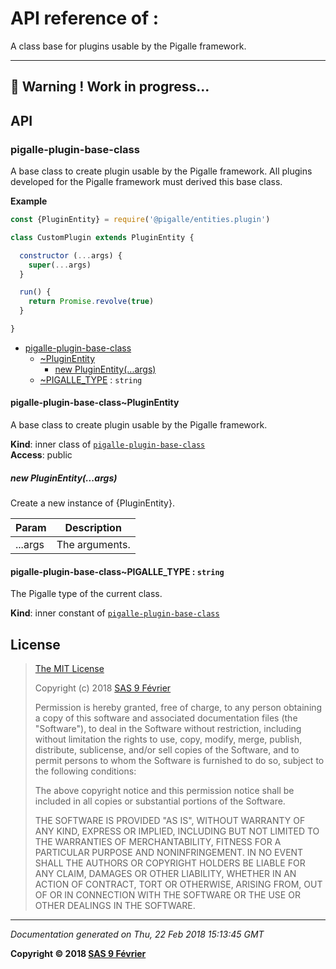 # API reference of :

A class base for plugins usable by the Pigalle framework.

---
&#x1F34E; **__Warning !__ Work in progress...**
---
## API

<a name="module_pigalle-plugin-base-class"></a>

### pigalle-plugin-base-class
A base class to create plugin usable by the Pigalle framework. All plugins developed for the Pigalle framework must derived this base class.

**Example**  
```js
const {PluginEntity} = require('@pigalle/entities.plugin')

class CustomPlugin extends PluginEntity {

  constructor (...args) {
    super(...args)
  }

  run() {
    return Promise.revolve(true)
  }

}
```

* [pigalle-plugin-base-class](#module_pigalle-plugin-base-class)
    * [~PluginEntity](#module_pigalle-plugin-base-class..PluginEntity)
        * [new PluginEntity(...args)](#new_module_pigalle-plugin-base-class..PluginEntity_new)
    * [~PIGALLE_TYPE](#module_pigalle-plugin-base-class..PIGALLE_TYPE) : <code>string</code>

<a name="module_pigalle-plugin-base-class..PluginEntity"></a>

#### pigalle-plugin-base-class~PluginEntity
A base class to create plugin usable by the Pigalle framework.

**Kind**: inner class of [<code>pigalle-plugin-base-class</code>](#module_pigalle-plugin-base-class)  
**Access**: public  
<a name="new_module_pigalle-plugin-base-class..PluginEntity_new"></a>

##### new PluginEntity(...args)
Create a new instance of {PluginEntity}.


| Param | Description |
| --- | --- |
| ...args | The arguments. |

<a name="module_pigalle-plugin-base-class..PIGALLE_TYPE"></a>

#### pigalle-plugin-base-class~PIGALLE_TYPE : <code>string</code>
The Pigalle type of the current class.

**Kind**: inner constant of [<code>pigalle-plugin-base-class</code>](#module_pigalle-plugin-base-class)  
## <a name="license"> License

>
> [The MIT License](https://opensource.org/licenses/MIT)
>
> Copyright (c) 2018 [SAS 9 Février](https://9fevrier.com/)
>
> Permission is hereby granted, free of charge, to any person obtaining a copy
> of this software and associated documentation files (the "Software"), to deal
> in the Software without restriction, including without limitation the rights
> to use, copy, modify, merge, publish, distribute, sublicense, and/or sell
> copies of the Software, and to permit persons to whom the Software is
> furnished to do so, subject to the following conditions:
>
> The above copyright notice and this permission notice shall be included in all
> copies or substantial portions of the Software.
>
> THE SOFTWARE IS PROVIDED "AS IS", WITHOUT WARRANTY OF ANY KIND, EXPRESS OR
> IMPLIED, INCLUDING BUT NOT LIMITED TO THE WARRANTIES OF MERCHANTABILITY,
> FITNESS FOR A PARTICULAR PURPOSE AND NONINFRINGEMENT. IN NO EVENT SHALL THE
>AUTHORS OR COPYRIGHT HOLDERS BE LIABLE FOR ANY CLAIM, DAMAGES OR OTHER
> LIABILITY, WHETHER IN AN ACTION OF CONTRACT, TORT OR OTHERWISE, ARISING FROM,
> OUT OF OR IN CONNECTION WITH THE SOFTWARE OR THE USE OR OTHER DEALINGS IN THE
> SOFTWARE.
>

***

_Documentation generated on Thu, 22 Feb 2018 15:13:45 GMT_

**Copyright &copy; 2018 [SAS 9 Février](https://9fevrier.com/)**
